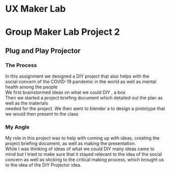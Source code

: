 # UX Maker Lab 
# Group Maker Lab Project 2  
## Plug and Play Projector 
### The Process 
In this assignment we designed a DIY project that also helps with the  
social concern of the COVID-19 pandemic in the world as well as mental health among the people  
We first brainstormed ideas on what we could DIY , a box  
Then we started a project briefing document which detailed out the plan as well as the materials  
needed for the project.
We then went to blender a to design a prototype that we would then present to the class  
  
### My Angle  
My role in this project was to help with coming up with ideas, creating the project briefing   document, as well as making the presentation.  
While I was thinking of ideas of what we could DIY many ideas came to mind but I tried to make sure that it stayed relevant to the idea of the social concern as well as sticking to the critical making process, which brought us to the idea of the DIY Projector idea.  